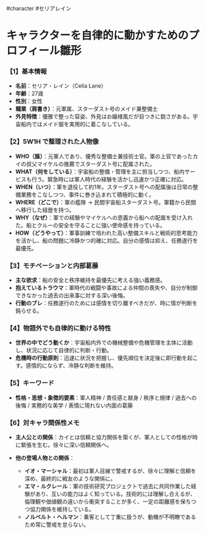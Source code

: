 #character #セリアレイン

# キャラクターを自律的に動かすためのプロフィール雛形

### 【1】基本情報

* **名前**：セリア・レイン（Celia Lane）
* **年齢**：27歳
* **性別**：女性
* **職業（肩書き）**：元軍属、スターダスト号のメイド兼整備士
* **外見特徴**：優雅で整った容姿、外見はお嬢様風だが目つきに鋭さがある。宇宙船内ではメイド服を実用的に着こなしている。

### 【2】5W1H で整理された人物像

* **WHO（誰）**：元軍人であり、優秀な整備士兼技術士官。軍の上官であったカイの叔父マイケルの推薦でスターダスト号に配属された。
* **WHAT（何をしている）**：宇宙船の整備・管理を主に担当しつつ、船内サービスも行う。緊急時には軍人時代の経験を活かし迅速かつ正確に対応。
* **WHEN（いつ）**：軍を退役して約1年。スターダスト号への配属後は日常の整備業務をこなしつつ、事件に巻き込まれて積極的に動く。
* **WHERE（どこで）**：軍の艦隊 → 民間宇宙船スターダスト号。軍籍から民間へ移行した経歴を持つ。
* **WHY（なぜ）**：軍での経験やマイケルへの恩義から船への配属を受け入れた。船とクルーの安全を守ることに強い使命感を持っている。
* **HOW（どうやって）**：軍事訓練で培われた高い整備スキルと戦術的思考能力を活かし、船の問題に冷静かつ的確に対応。自分の感情は抑え、任務遂行を最優先。

### 【3】モチベーションと内部葛藤

* **主な欲求**：船の安全と秩序維持を最優先に考える強い義務感。
* **抱えているトラウマ**：軍時代の戦闘や事故による仲間の喪失や、自分が制御できなかった過去の出来事に対する深い後悔。
* **行動のブレ**：任務遂行のためには感情を切り離すべきだが、時に情が判断を鈍らせる。

### 【4】物語外でも自律的に動ける特性

* **世界の中でどう動くか**：宇宙船内外での機械整備や危機管理を主体に活動し、状況に応じて自律的に判断・行動。
* **危機時の行動原則**：迅速に状況を把握し、優先順位を決定後に即行動を起こす。感情的にならず、冷静な判断を維持。

### 【5】キーワード

* **性格・思想・象徴的要素**：軍人精神 / 責任感と献身 / 秩序と規律 / 過去への後悔 / 実務的な美学 / 表情に現れない内面の葛藤

### 【6】対キャラ関係性メモ

* **主人公との関係**：カイとは信頼と協力関係を築くが、軍人としての性格が時に緊張を生む。徐々に深い信頼関係へ。
* **他の登場人物との関係**：

  * **イオ・マーシャル**：最初は軍人目線で警戒するが、徐々に理解と信頼を深め、最終的に戦友のような関係に。
  * **エマ・ルクレール**：軍の技術研究プロジェクトで過去に共同作業した経験があり、互いの能力はよく知っている。技術的には理解し合えるが、倫理観や価値観の違いから衝突することが多く、一定の距離感を保ちつつ協力関係を維持している。
  * **ノルベルト・ヘルマン**：乗客として丁重に扱うが、動機が不明瞭であるため常に警戒を怠らない。
